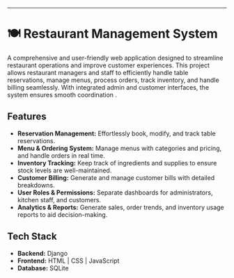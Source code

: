 
---

# 🍽️ Restaurant Management System

A comprehensive and user-friendly web application designed to streamline restaurant operations and improve customer experiences. This project allows restaurant managers and staff to efficiently handle table reservations, manage menus, process orders, track inventory, and handle billing seamlessly. With integrated admin and customer interfaces, the system ensures smooth coordination .

## Features
- **Reservation Management:** Effortlessly book, modify, and track table reservations.
- **Menu & Ordering System:** Manage menus with categories and pricing, and handle orders in real time.
- **Inventory Tracking:** Keep track of ingredients and supplies to ensure stock levels are well-maintained.
- **Customer Billing:** Generate and manage customer bills with detailed breakdowns.
- **User Roles & Permissions:** Separate dashboards for administrators, kitchen staff, and customers.
- **Analytics & Reports:** Generate sales, order trends, and inventory usage reports to aid decision-making.

## Tech Stack
- **Backend:** Django 
- **Frontend:** HTML | CSS | JavaScript 
- **Database:** SQLite
